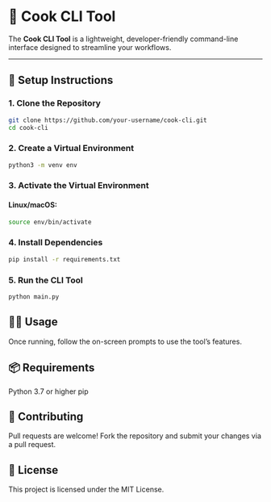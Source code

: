 # 🍳 Cook CLI Tool

The **Cook CLI Tool** is a lightweight, developer-friendly command-line interface designed to streamline your workflows.

---

## 🚀 Setup Instructions

### 1. Clone the Repository

```bash
git clone https://github.com/your-username/cook-cli.git
cd cook-cli
```
### 2. Create a Virtual Environment
```bash
python3 -m venv env
```
### 3. Activate the Virtual Environment
#### Linux/macOS:

```bash
source env/bin/activate
```
### 4. Install Dependencies
```bash
pip install -r requirements.txt
```
### 5. Run the CLI Tool
```bash
python main.py
```
## 🧑‍💻 Usage
Once running, follow the on-screen prompts to use the tool’s features.

## 📦 Requirements
Python 3.7 or higher
pip

## 🤝 Contributing
Pull requests are welcome! Fork the repository and submit your changes via a pull request.

## 📄 License
This project is licensed under the MIT License.

